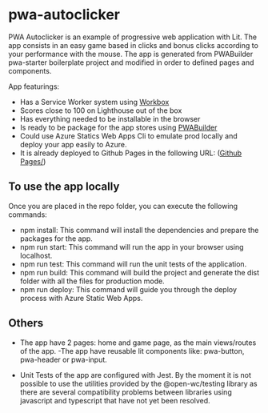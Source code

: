 # pwa-autoclicker

PWA Autoclicker is an example of progressive web application with Lit. 
The app consists in an easy game based in clicks and bonus clicks according to your performance with the mouse.
The app is generated from PWABuilder pwa-starter boilerplate project and modified in order to defined pages and components.

App featurings:

- Has a Service Worker system using [Workbox](https://developers.google.com/web/tools/workbox/)
- Scores close to 100 on Lighthouse out of the box 
- Has everything needed to be installable in the browser
- Is ready to be package for the app stores using [PWABuilder](https://www.pwabuilder.com)
- Could use Azure Statics Web Apps Cli to emulate prod locally and deploy your app easily to Azure.
- It is already deployed to Github Pages in the following URL: ([Github Pages/](https://juanceth.github.io/pwa-autoclicker/))


## To use the app locally

Once you are placed in the repo folder, you can execute the following commands:

- npm install: This command will install the dependencies and prepare the packages for the app.
- npm run start: This command will run the app in your browser using localhost.
- npm run test: This command will run the unit tests of the application.
- npm run build: This command will build the project and generate the dist folder with all the files for production mode.
- npm run deploy: This command will guide you through the deploy process with Azure Static Web Apps.


## Others

- The app have 2 pages: home and game page, as the main views/routes of the app.
-The app have reusable lit components like: pwa-button, pwa-header or pwa-input. 

- Unit Tests of the app are configured with Jest. By the moment it is not possible to use the utilities provided by the @open-wc/testing
  library as there are several compatibility problems between libraries using javascript and typescript that have not yet been resolved.
